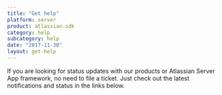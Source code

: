 ```yaml
---
title: "Get help"
platform: server
product: atlassian-sdk
category: help
subcategory: help
date: "2017-11-30"
layout: get-help
---
```


If you are looking for status updates with our products or Atlassian Server App framework, no need to file a ticket. Just check out the latest notifications and status in the links below.























































































































































































































































































































































































































































































































































































































































































































































































































































































































































































































































































































































































































































































































































































































































































































































































































































































































































































































































































































































































































































































































































































































































































































































































































































































































































































































































































































































































































































































































































































































































































































































































